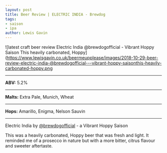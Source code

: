 ```yaml
---
layout: post
title: Beer Review | ELECTRIC INDIA - Brewdog
tags:
- saison
- ipa
author: Lewis Gavin
---
```


![latest craft beer review Electric India @brewdogofficial - Vibrant Hoppy Saison This heavily carbonated, Hoppy](https://www.lewisgavin.co.uk/beermeupplease/images/2018-10-29-beer-review-electric-india-@brewdogofficial---vibrant-hoppy-saisonthis-heavily-carbonated-hoppy.png

***
**ABV:** 5.2%

***
**Malts:** Extra Pale, Munich, Wheat

***
**Hops:** Amarillo, Enigma, Nelson Sauvin

***

Electric India by [@brewdogofficial](https://instagram.com/brewdogofficial) - a Vibrant Hoppy Saison

This was a heavily carbonated, Hoppy beer that was fresh and light. It reminded me of a prosecco in nature but with a more bitter, citrus flavour and sweeter aftertaste.
